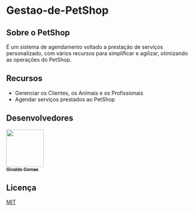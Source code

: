 # Gestao-de-PetShop
<p align="center">
  <a href="https://github.com/implementacaoteste/TEC.2022.1.105.Gestao-de-PetShop">
   </a>
</p>

## Sobre o PetShop

É um sistema de agendamento voltado a prestação de serviços personalizado, com vários recursos para simplificar e agilizar, otimizando as operações do PetShop.

## Recursos

- Gerenciar os Clientes, os Animais e os Profissionais
- Agendar serviços prestados ao PetShop

## Desenvolvedores
<!-- ALL-CONTRIBUTORS-LIST:START - Do not remove or modify this section -->
<!-- prettier-ignore -->
 [<img src="assets/desenvolvedores/givaldo.png" width="100px;"/><br /><sub><b>Givaldo Gomes</b></sub>](https://github.com/givacombr)<br />
<!-- ALL-CONTRIBUTORS-LIST:END -->

## Licença

[MIT](https://choosealicense.com/licenses/mit/)
